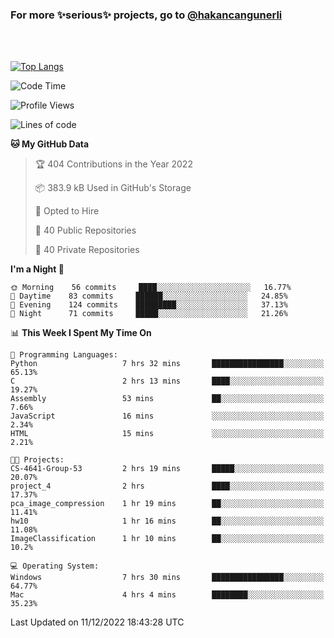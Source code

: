 ### For more ✨serious✨ projects, go to [@hakancangunerli](https://github.com/hakancangunerli)

<br>
<br>



[![Top Langs](https://github-readme-stats.vercel.app/api/top-langs/?username=63616e&layout=compact&hide=tex,html,shell,assembly,C&langs_count=6&exclude_repo=2015-csharp)](https://github.com/anuraghazra/github-readme-stats)


<!--START_SECTION:waka-->
![Code Time](http://img.shields.io/badge/Code%20Time-356%20hrs%2049%20mins-blue)

![Profile Views](http://img.shields.io/badge/Profile%20Views-1-blue)

![Lines of code](https://img.shields.io/badge/From%20Hello%20World%20I%27ve%20Written-1%20Million%20lines%20of%20code-blue)

**🐱 My GitHub Data** 

> 🏆 404 Contributions in the Year 2022
 > 
> 📦 383.9 kB Used in GitHub's Storage 
 > 
> 💼 Opted to Hire
 > 
> 📜 40 Public Repositories 
 > 
> 🔑 40 Private Repositories  
 > 
**I'm a Night 🦉** 

```text
🌞 Morning    56 commits     ████░░░░░░░░░░░░░░░░░░░░░   16.77% 
🌆 Daytime    83 commits     ██████░░░░░░░░░░░░░░░░░░░   24.85% 
🌃 Evening    124 commits    █████████░░░░░░░░░░░░░░░░   37.13% 
🌙 Night      71 commits     █████░░░░░░░░░░░░░░░░░░░░   21.26%

```


📊 **This Week I Spent My Time On** 

```text
💬 Programming Languages: 
Python                   7 hrs 32 mins       ████████████████░░░░░░░░░   65.13% 
C                        2 hrs 13 mins       ████░░░░░░░░░░░░░░░░░░░░░   19.27% 
Assembly                 53 mins             ██░░░░░░░░░░░░░░░░░░░░░░░   7.66% 
JavaScript               16 mins             ░░░░░░░░░░░░░░░░░░░░░░░░░   2.34% 
HTML                     15 mins             ░░░░░░░░░░░░░░░░░░░░░░░░░   2.21%

🐱‍💻 Projects: 
CS-4641-Group-53         2 hrs 19 mins       █████░░░░░░░░░░░░░░░░░░░░   20.07% 
project_4                2 hrs               ████░░░░░░░░░░░░░░░░░░░░░   17.37% 
pca_image_compression    1 hr 19 mins        ██░░░░░░░░░░░░░░░░░░░░░░░   11.41% 
hw10                     1 hr 16 mins        ██░░░░░░░░░░░░░░░░░░░░░░░   11.08% 
ImageClassification      1 hr 10 mins        ██░░░░░░░░░░░░░░░░░░░░░░░   10.2%

💻 Operating System: 
Windows                  7 hrs 30 mins       ████████████████░░░░░░░░░   64.77% 
Mac                      4 hrs 4 mins        ████████░░░░░░░░░░░░░░░░░   35.23%

```


 Last Updated on 11/12/2022 18:43:28 UTC
<!--END_SECTION:waka-->


